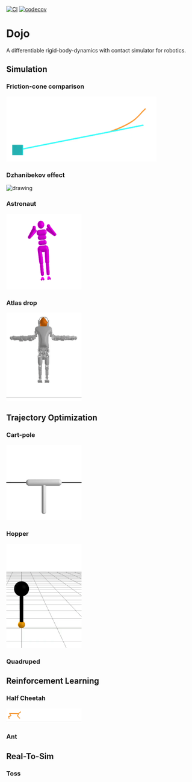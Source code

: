 [![CI](https://github.com/DojoSim/Dojo.jl/actions/workflows/CI.yml/badge.svg)](https://github.com/DojoSim/Dojo.jl/actions/workflows/CI.yml)
[![codecov](https://codecov.io/gh/DojoSim/Dojo.jl/branch/master/graph/badge.svg?token=NMS3JQZ2OE)](https://codecov.io/gh/DojoSim/Dojo.jl) 

# Dojo
A differentiable rigid-body-dynamics with contact simulator for robotics.

## Simulation 

### Friction-cone comparison 
<img src="examples/animations/friction_sim_no_grid.gif" alt="drawing" width="400"/>

### Dzhanibekov effect
<img src="examples/animations/dzhanibekov.gif" alt="drawing" width="200"/>

### Astronaut
<img src="examples/animations/astronaut.gif" alt="drawing" width="200"/>

### Atlas drop 
<img src="examples/animations/atlas_drop.gif" alt="drawing" width="200"/>

## Trajectory Optimization 

### Cart-pole 
<img src="examples/animations/cartpole_max.gif" alt="drawing" width="200"/>

### Hopper 
<img src="examples/animations/hopper_max.gif" alt="drawing" width="200"/>

### Quadruped 

## Reinforcement Learning 

### Half Cheetah 
<img src="examples/animations/halfcheetah_ars.gif" alt="drawing" width="200"/>

### Ant

## Real-To-Sim

### Toss
